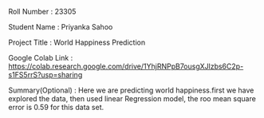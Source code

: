 Roll Number       :   23305

Student Name      :   Priyanka Sahoo

Project Title     :   World Happiness Prediction

Google Colab Link :   https://colab.research.google.com/drive/1YhjRNPpB7ousgXJlzbs6C2p-s1FS5rrS?usp=sharing

Summary(Optional) :    Here we are predicting world happiness.first we have explored the data, then used linear Regression model, the roo mean square error is 0.59 for this data set.
